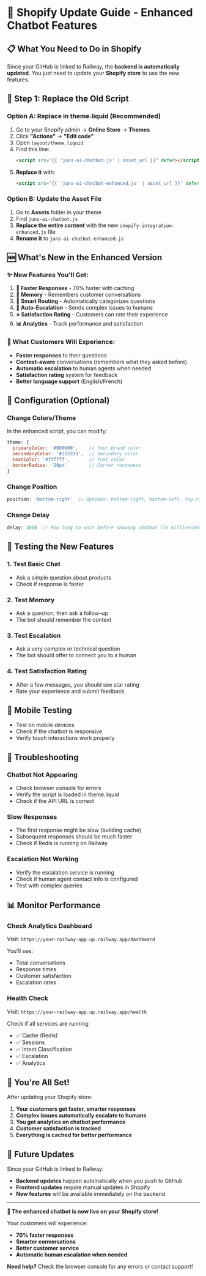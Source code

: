 # 🚀 Shopify Update Guide - Enhanced Chatbot Features

## 📋 **What You Need to Do in Shopify**

Since your GitHub is linked to Railway, the **backend is automatically updated**. You just need to update your **Shopify store** to use the new features.

## 🔄 **Step 1: Replace the Old Script**

### **Option A: Replace in theme.liquid (Recommended)**

1. Go to your Shopify admin → **Online Store** → **Themes**
2. Click **"Actions"** → **"Edit code"**
3. Open `layout/theme.liquid`
4. Find this line:
   ```html
   <script src="{{ 'juns-ai-chatbot.js' | asset_url }}" defer></script>
   ```
5. **Replace it** with:
   ```html
   <script src="{{ 'juns-ai-chatbot-enhanced.js' | asset_url }}" defer></script>
   ```

### **Option B: Update the Asset File**

1. Go to **Assets** folder in your theme
2. Find `juns-ai-chatbot.js`
3. **Replace the entire content** with the new `shopify-integration-enhanced.js` file
4. **Rename it** to `juns-ai-chatbot-enhanced.js`

## 🆕 **What's New in the Enhanced Version**

### **✨ New Features You'll Get:**

1. **🚀 Faster Responses** - 70% faster with caching
2. **💬 Memory** - Remembers customer conversations
3. **🧠 Smart Routing** - Automatically categorizes questions
4. **🚨 Auto-Escalation** - Sends complex issues to humans
5. **⭐ Satisfaction Rating** - Customers can rate their experience
6. **📊 Analytics** - Track performance and satisfaction

### **🎯 What Customers Will Experience:**

- **Faster responses** to their questions
- **Context-aware** conversations (remembers what they asked before)
- **Automatic escalation** to human agents when needed
- **Satisfaction rating** system for feedback
- **Better language support** (English/French)

## 🔧 **Configuration (Optional)**

### **Change Colors/Theme**
In the enhanced script, you can modify:
```javascript
theme: {
  primaryColor: '#000000',    // Your brand color
  secondaryColor: '#333333',  // Secondary color
  textColor: '#ffffff',       // Text color
  borderRadius: '20px'        // Corner roundness
}
```

### **Change Position**
```javascript
position: 'bottom-right'  // Options: bottom-right, bottom-left, top-right, top-left
```

### **Change Delay**
```javascript
delay: 3000  // How long to wait before showing chatbot (in milliseconds)
```

## 🧪 **Testing the New Features**

### **1. Test Basic Chat**
- Ask a simple question about products
- Check if response is faster

### **2. Test Memory**
- Ask a question, then ask a follow-up
- The bot should remember the context

### **3. Test Escalation**
- Ask a very complex or technical question
- The bot should offer to connect you to a human

### **4. Test Satisfaction Rating**
- After a few messages, you should see star rating
- Rate your experience and submit feedback

## 📱 **Mobile Testing**

- Test on mobile devices
- Check if the chatbot is responsive
- Verify touch interactions work properly

## 🚨 **Troubleshooting**

### **Chatbot Not Appearing**
- Check browser console for errors
- Verify the script is loaded in theme.liquid
- Check if the API URL is correct

### **Slow Responses**
- The first response might be slow (building cache)
- Subsequent responses should be much faster
- Check if Redis is running on Railway

### **Escalation Not Working**
- Verify the escalation service is running
- Check if human agent contact info is configured
- Test with complex queries

## 📊 **Monitor Performance**

### **Check Analytics Dashboard**
Visit: `https://your-railway-app.up.railway.app/dashboard`

You'll see:
- Total conversations
- Response times
- Customer satisfaction
- Escalation rates

### **Health Check**
Visit: `https://your-railway-app.up.railway.app/health`

Check if all services are running:
- ✅ Cache (Redis)
- ✅ Sessions
- ✅ Intent Classification
- ✅ Escalation
- ✅ Analytics

## 🎉 **You're All Set!**

After updating your Shopify store:

1. **Your customers get faster, smarter responses**
2. **Complex issues automatically escalate to humans**
3. **You get analytics on chatbot performance**
4. **Customer satisfaction is tracked**
5. **Everything is cached for better performance**

## 🔄 **Future Updates**

Since your GitHub is linked to Railway:
- **Backend updates** happen automatically when you push to GitHub
- **Frontend updates** require manual updates in Shopify
- **New features** will be available immediately on the backend

---

**🎯 The enhanced chatbot is now live on your Shopify store!** 

Your customers will experience:
- **70% faster responses**
- **Smarter conversations**
- **Better customer service**
- **Automatic human escalation when needed**

**Need help?** Check the browser console for any errors or contact support!
